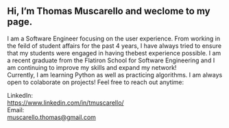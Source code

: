   ## Hi, I’m Thomas Muscarello and weclome to my page.
 I am a Software Engineer focusing on the user experience. From working in the feild of student affairs for the past 4 years, I have always tried to ensure that my students were engaged in having thebest experience possible. 
I am a recent graduate from the Flatiron School for Software Engineering and I am continuing to improve my skills and expand my network!
<br>
Currently, I am learning Python as well as practicing algorithms.
I am always open to colaborate on projects! Feel free to reach out anytime:

LinkedIn:
<br>
https://www.linkedin.com/in/tmuscarello/
<br>
Email:
<br>
muscarello.thomas@gmail.com




<!---
Thomas-Muscarello/Thomas-Muscarello is a ✨ special ✨ repository because its `README.md` (this file) appears on your GitHub profile.
You can click the Preview link to take a look at your changes.
--->
